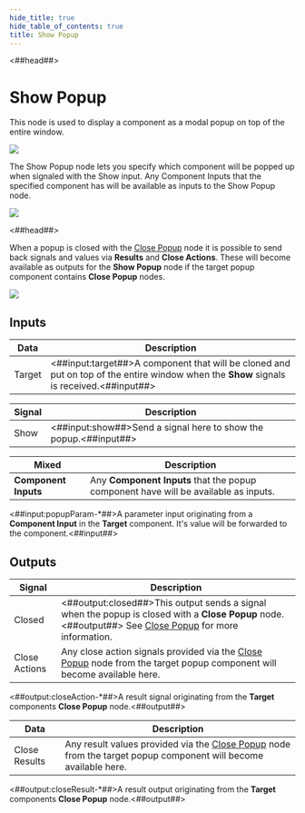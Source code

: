 ```yaml
---
hide_title: true
hide_table_of_contents: true
title: Show Popup
---
```


<##head##>

# Show Popup

This node is used to display a component as a modal popup on top of the entire window.

<div className="ndl-image-with-background">

![](/nodes/popups/show-popup/show-popup-2.png)

</div>

The <span className="ndl-node">Show Popup</span> node lets you specify which component will be popped up when signaled with the <span className="ndl-signal">Show</span> input. Any <span className="ndl-node">Component Inputs</span> that the specified component has will be available as inputs to the <span className="ndl-node">Show Popup</span> node.

<div className="ndl-image-with-background l">

![](/nodes/popups/show-popup/show-popup-1.png)

</div>

<##head##>

When a popup is closed with the [Close Popup](/nodes/popups/close-popup) node it is possible to send back signals and values via **Results** and **Close Actions**. These will become available as outputs for the **Show Popup** node if the target popup component contains **Close Popup** nodes.

<div className="ndl-image-with-background l">

![](/nodes/popups/show-popup/show-popup-3.png)

</div>

## Inputs

| Data                                     | Description                                                                                                                             |
| ---------------------------------------- | --------------------------------------------------------------------------------------------------------------------------------------- |
| <span className="ndl-data">Target</span> | <##input:target##>A component that will be cloned and put on top of the entire window when the **Show** signals is received.<##input##> |

| Signal                                   | Description                                                      |
| ---------------------------------------- | ---------------------------------------------------------------- |
| <span className="ndl-signal">Show</span> | <##input:show##>Send a signal here to show the popup.<##input##> |

| Mixed                | Description                                                                         |
| -------------------- | ----------------------------------------------------------------------------------- |
| **Component Inputs** | Any **Component Inputs** that the popup component have will be available as inputs. |

<span className="hidden-props-for-editor"><##input:popupParam-\*##>A parameter input originating from a **Component Input** in the **Target** component. It's value will be forwarded to the component.<##input##></span>

## Outputs

| Signal                                            | Description                                                                                                                                                                         |
| ------------------------------------------------- | ----------------------------------------------------------------------------------------------------------------------------------------------------------------------------------- |
| <span className="ndl-signal">Closed</span>        | <##output:closed##>This output sends a signal when the popup is closed with a **Close Popup** node.<##output##> See [Close Popup](/nodes/popups/close-popup/) for more information. |
| <span className="ndl-signal">Close Actions</span> | Any close action signals provided via the [Close Popup](/nodes/popups/close-popup/) node from the target popup component will become available here.                                |

<span className="hidden-props-for-editor"><##output:closeAction-\*##>A result signal originating from the **Target** components **Close Popup** node.<##output##></span>

| Data                                            | Description                                                                                                                                   |
| ----------------------------------------------- | --------------------------------------------------------------------------------------------------------------------------------------------- |
| <span className="ndl-data">Close Results</span> | Any result values provided via the [Close Popup](/nodes/popups/close-popup/) node from the target popup component will become available here. |

<span className="hidden-props-for-editor"><##output:closeResult-\*##>A result output originating from the **Target** components **Close Popup** node.<##output##></span>
